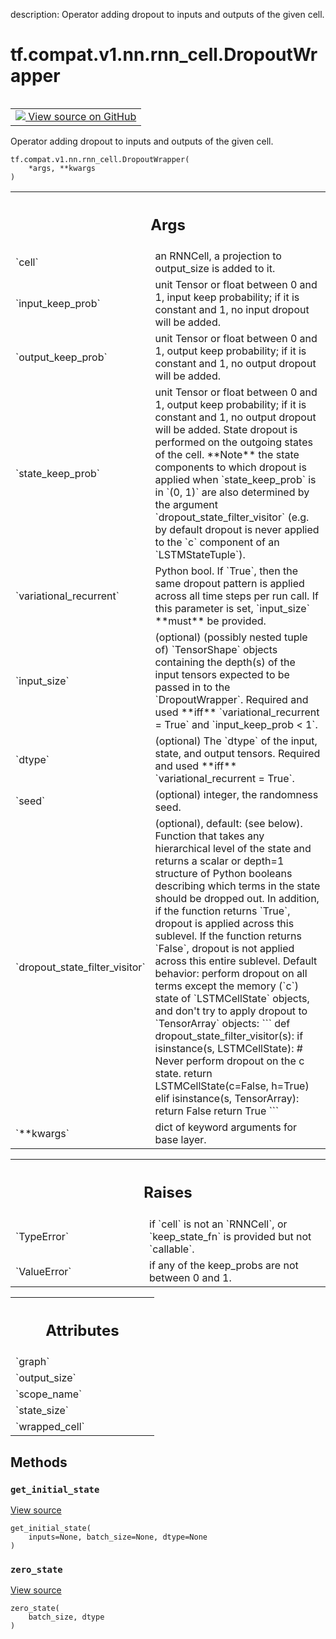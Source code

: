 description: Operator adding dropout to inputs and outputs of the given cell.

<div itemscope itemtype="http://developers.google.com/ReferenceObject">
<meta itemprop="name" content="tf.compat.v1.nn.rnn_cell.DropoutWrapper" />
<meta itemprop="path" content="Stable" />
<meta itemprop="property" content="__init__"/>
<meta itemprop="property" content="__new__"/>
<meta itemprop="property" content="get_initial_state"/>
<meta itemprop="property" content="zero_state"/>
</div>

# tf.compat.v1.nn.rnn_cell.DropoutWrapper

<!-- Insert buttons and diff -->

<table class="tfo-notebook-buttons tfo-api nocontent" align="left">
<td>
  <a target="_blank" href="https://github.com/tensorflow/tensorflow/blob/r2.4/tensorflow/python/keras/layers/legacy_rnn/rnn_cell_impl.py#L1185-L1192">
    <img src="https://www.tensorflow.org/images/GitHub-Mark-32px.png" />
    View source on GitHub
  </a>
</td>
</table>



Operator adding dropout to inputs and outputs of the given cell.

<pre class="devsite-click-to-copy prettyprint lang-py tfo-signature-link">
<code>tf.compat.v1.nn.rnn_cell.DropoutWrapper(
    *args, **kwargs
)
</code></pre>



<!-- Placeholder for "Used in" -->


<!-- Tabular view -->
 <table class="responsive fixed orange">
<colgroup><col width="214px"><col></colgroup>
<tr><th colspan="2"><h2 class="add-link">Args</h2></th></tr>

<tr>
<td>
`cell`
</td>
<td>
an RNNCell, a projection to output_size is added to it.
</td>
</tr><tr>
<td>
`input_keep_prob`
</td>
<td>
unit Tensor or float between 0 and 1, input keep
probability; if it is constant and 1, no input dropout will be added.
</td>
</tr><tr>
<td>
`output_keep_prob`
</td>
<td>
unit Tensor or float between 0 and 1, output keep
probability; if it is constant and 1, no output dropout will be added.
</td>
</tr><tr>
<td>
`state_keep_prob`
</td>
<td>
unit Tensor or float between 0 and 1, output keep
probability; if it is constant and 1, no output dropout will be added.
State dropout is performed on the outgoing states of the cell. **Note**
the state components to which dropout is applied when `state_keep_prob`
is in `(0, 1)` are also determined by the argument
`dropout_state_filter_visitor` (e.g. by default dropout is never applied
to the `c` component of an `LSTMStateTuple`).
</td>
</tr><tr>
<td>
`variational_recurrent`
</td>
<td>
Python bool.  If `True`, then the same dropout
pattern is applied across all time steps per run call. If this parameter
is set, `input_size` **must** be provided.
</td>
</tr><tr>
<td>
`input_size`
</td>
<td>
(optional) (possibly nested tuple of) `TensorShape` objects
containing the depth(s) of the input tensors expected to be passed in to
the `DropoutWrapper`.  Required and used **iff** `variational_recurrent
= True` and `input_keep_prob < 1`.
</td>
</tr><tr>
<td>
`dtype`
</td>
<td>
(optional) The `dtype` of the input, state, and output tensors.
Required and used **iff** `variational_recurrent = True`.
</td>
</tr><tr>
<td>
`seed`
</td>
<td>
(optional) integer, the randomness seed.
</td>
</tr><tr>
<td>
`dropout_state_filter_visitor`
</td>
<td>
(optional), default: (see below).  Function
that takes any hierarchical level of the state and returns a scalar or
depth=1 structure of Python booleans describing which terms in the state
should be dropped out.  In addition, if the function returns `True`,
dropout is applied across this sublevel.  If the function returns
`False`, dropout is not applied across this entire sublevel.
Default behavior: perform dropout on all terms except the memory (`c`)
state of `LSTMCellState` objects, and don't try to apply dropout to
`TensorArray` objects: ```
def dropout_state_filter_visitor(s):
if isinstance(s, LSTMCellState): # Never perform dropout on the c
state. return LSTMCellState(c=False, h=True)
elif isinstance(s, TensorArray): return False return True ```
</td>
</tr><tr>
<td>
`**kwargs`
</td>
<td>
dict of keyword arguments for base layer.
</td>
</tr>
</table>



<!-- Tabular view -->
 <table class="responsive fixed orange">
<colgroup><col width="214px"><col></colgroup>
<tr><th colspan="2"><h2 class="add-link">Raises</h2></th></tr>

<tr>
<td>
`TypeError`
</td>
<td>
if `cell` is not an `RNNCell`, or `keep_state_fn` is provided
but not `callable`.
</td>
</tr><tr>
<td>
`ValueError`
</td>
<td>
if any of the keep_probs are not between 0 and 1.
</td>
</tr>
</table>





<!-- Tabular view -->
 <table class="responsive fixed orange">
<colgroup><col width="214px"><col></colgroup>
<tr><th colspan="2"><h2 class="add-link">Attributes</h2></th></tr>

<tr>
<td>
`graph`
</td>
<td>

</td>
</tr><tr>
<td>
`output_size`
</td>
<td>

</td>
</tr><tr>
<td>
`scope_name`
</td>
<td>

</td>
</tr><tr>
<td>
`state_size`
</td>
<td>

</td>
</tr><tr>
<td>
`wrapped_cell`
</td>
<td>

</td>
</tr>
</table>



## Methods

<h3 id="get_initial_state"><code>get_initial_state</code></h3>

<a target="_blank" href="https://github.com/tensorflow/tensorflow/blob/r2.4/tensorflow/python/keras/layers/legacy_rnn/rnn_cell_impl.py#L284-L312">View source</a>

<pre class="devsite-click-to-copy prettyprint lang-py tfo-signature-link">
<code>get_initial_state(
    inputs=None, batch_size=None, dtype=None
)
</code></pre>




<h3 id="zero_state"><code>zero_state</code></h3>

<a target="_blank" href="https://github.com/tensorflow/tensorflow/blob/r2.4/tensorflow/python/keras/layers/legacy_rnn/rnn_cell_wrapper_impl.py#L201-L203">View source</a>

<pre class="devsite-click-to-copy prettyprint lang-py tfo-signature-link">
<code>zero_state(
    batch_size, dtype
)
</code></pre>






